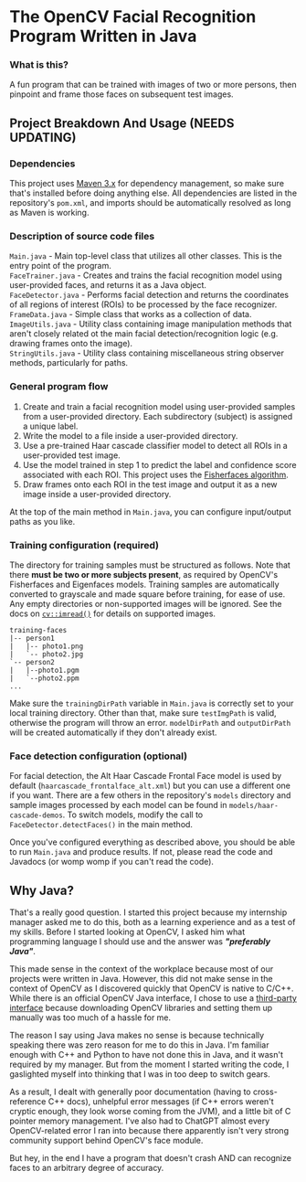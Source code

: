 # The OpenCV Facial Recognition Program Written in Java
### What is this?
A fun program that can be trained with images of two or more persons, then pinpoint and frame those faces on subsequent test images.

## Project Breakdown And Usage (NEEDS UPDATING)
### Dependencies
This project uses [Maven 3.x](https://maven.apache.org/download.cgi) for dependency management, so make sure that's installed before doing anything else. All dependencies are listed in the repository's `pom.xml`, and imports should be automatically resolved as long as Maven is working.

### Description of source code files

`Main.java` - Main top-level class that utilizes all other classes. This is the entry point of the program. \
`FaceTrainer.java` - Creates and trains the facial recognition model using user-provided faces, and returns it as a Java object. \
`FaceDetector.java` - Performs facial detection and returns the coordinates of all regions of interest (ROIs) to be processed by the face recognizer. \
`FrameData.java` - Simple class that works as a collection of data. \
`ImageUtils.java` - Utility class containing image manipulation methods that aren't closely related ot the main facial detection/recognition logic (e.g. drawing frames onto the image). \
`StringUtils.java` - Utility class containing miscellaneous string observer methods, particularly for paths.

### General program flow

1. Create and train a facial recognition model using user-provided samples from a user-provided directory. Each subdirectory (subject) is assigned a unique label.
2. Write the model to a file inside a user-provided directory.
3. Use a pre-trained Haar cascade classifier model to detect all ROIs in a user-provided test image.
4. Use the model trained in step 1 to predict the label and confidence score associated with each ROI. This project uses the [Fisherfaces algorithm](https://docs.opencv.org/4.x/da/d60/tutorial_face_main.html#tutorial_face_fisherfaces).
5. Draw frames onto each ROI in the test image and output it as a new image inside a user-provided directory.

At the top of the main method in `Main.java`, you can configure input/output paths as you like.

### Training configuration (required)
The directory for training samples must be structured as follows. Note that there **must be two or more subjects present**, as required by OpenCV's Fisherfaces and Eigenfaces models. Training samples are automatically converted to grayscale and made square before training, for ease of use. Any empty directories or non-supported images will be ignored. See the docs on [`cv::imread()`](https://docs.opencv.org/4.x/d4/da8/group__imgcodecs.html#gab32ee19e22660912565f8140d0f675a8) for details on supported images.
```
training-faces
|-- person1
|   |-- photo1.png
|   `-- photo2.jpg
`-- person2
|   |--photo1.pgm
|   `--photo2.ppm
...
```

Make sure the `trainingDirPath` variable in `Main.java` is correctly set to your local training directory. Other than that, make sure `testImgPath` is valid, otherwise the program will throw an error. `modelDirPath` and `outputDirPath` will be created automatically if they don't already exist.

### Face detection configuration (optional)
For facial detection, the Alt Haar Cascade Frontal Face model is used by default (`haarcascade_frontalface_alt.xml`) but you can use a different one if you want. There are a few others in the repository's `models` directory and sample images processed by each model can be found in `models/haar-cascade-demos`. To switch models, modify the call to `FaceDetector.detectFaces()` in the main method.

Once you've configured everything as described above, you should be able to run `Main.java` and produce results. If not, please read the code and Javadocs (or womp womp if you can't read the code).

## Why Java?
That's a really good question. I started this project because my internship manager asked me to do this, both as a learning experience and as a test of my skills. Before I started looking at OpenCV, I asked him what programming language I should use and the answer was ***"preferably Java"***.

This made sense in the context of the workplace because most of our projects were written in Java. However, this did not make sense in the context of OpenCV as I discovered quickly that OpenCV is native to C/C++. While there is an official OpenCV Java interface, I chose to use a [third-party interface](https://github.com/bytedeco/javacv) because downloading OpenCV libraries and setting them up manually was too much of a hassle for me.

The reason I say using Java makes no sense is because technically speaking there was zero reason for me to do this in Java. I'm familiar enough with C++ and Python to have not done this in Java, and it wasn't required by my manager. But from the moment I started writing the code, I gaslighted myself into thinking that I was in too deep to switch gears.

As a result, I dealt with generally poor documentation (having to cross-reference C++ docs), unhelpful error messages (if C++ errors weren't cryptic enough, they look worse coming from the JVM), and a little bit of C pointer memory management. I've also had to ChatGPT almost every OpenCV-related error I ran into because there apparently isn't very strong community support behind OpenCV's face module.

But hey, in the end I have a program that doesn't crash AND can recognize faces to an arbitrary degree of accuracy.
